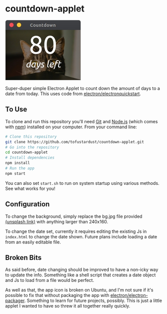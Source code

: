 # countdown-applet

![preview image. kitty!](preview.jpg)

Super-duper simple Electron Applet to count down the amount of days to a date from today. This uses code from [electron/electronquickstart](https://github.com/electron/electron-quick-start).

## To Use

To clone and run this repository you'll need [Git](https://git-scm.com) and [Node.js](https://nodejs.org/en/download/) (which comes with [npm](http://npmjs.com)) installed on your computer. From your command line:

```bash
# Clone this repository
git clone https://github.com/tofustardust/countdown-applet.git
# Go into the repository
cd countdown-applet
# Install dependencies
npm install
# Run the app
npm start
```

You can also set `start.sh` to run on system startup using various methods. See what works for you!

## Configuration

To change the background, simply replace the bg.jpg file provided [(unsplash link)](https://unsplash.com/photos/bsSIk3LV_NE) with anything larger than 240x160.

To change the date set, currently it requires editing the existing Js in `index.html` to change the date shown. Future plans include loading a date from an easily editable file.

## Broken Bits

As said before, date changing should be improved to have a non-icky way to update the info. Something like a shell script that creates a date object and Js to load from a file would be perfect.

As well as that, the app icon is broken on Ubuntu, and I'm not sure if it's possible to fix that without packaging the app with [electron/electron-packager](https://github.com/electron/electron-packager). Something to learn for future projects, possibly. This is just a little applet I wanted to have so threw it all together really quickly.

